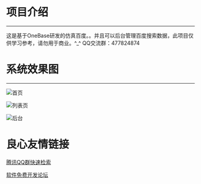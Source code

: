 # 项目介绍


* * * * *

这是基于OneBase研发的仿真百度。。并且可以后台管理百度搜索数据，此项目仅供学习参考，请勿用于商业。^_^ QQ交流群：477824874


# 系统效果图


* * * * *

![首页](https://gitee.com/uploads/images/2018/0122/143024_6adf2b1a_917834.jpeg "20180122141444.jpg")

![列表页](https://gitee.com/uploads/images/2018/0122/143040_ac340442_917834.jpeg "20180122141817.jpg")

![后台](https://gitee.com/uploads/images/2018/0122/143051_d8463415_917834.jpeg "20180122141915.jpg")


 # 良心友情链接

[腾讯QQ群快速检索](http://u.720life.cn/s/8cf73f7c)

[软件免费开发论坛](http://u.720life.cn/s/bbb01dc0)